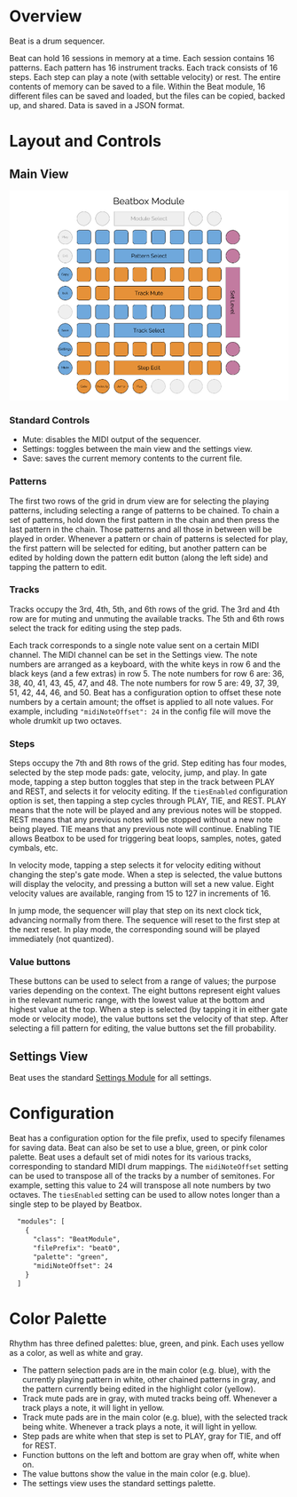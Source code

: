 # Overview

Beat is a drum sequencer. 

Beat can hold 16 sessions in memory at a time. 
Each session contains 16 patterns.
Each pattern has 16 instrument tracks.
Each track consists of 16 steps. 
Each step can play a note (with settable velocity) or rest.
The entire contents of memory can be saved to a file. 
Within the Beat module, 16 different files can be saved and loaded, but
the files can be copied, backed up, and shared. Data is saved in a JSON format.


# Layout and Controls

## Main View

<img width="960px" src="beat.png"/>

### Standard Controls

- Mute: disables the MIDI output of the sequencer.
- Settings: toggles between the main view and the settings view.
- Save: saves the current memory contents to the current file.

### Patterns

The first two rows of the grid in drum view are for selecting the playing patterns,
including selecting a range of patterns to be chained. To chain a set of patterns, hold down the first pattern in the
chain and then press the last pattern in the chain. Those patterns and all those in between will be played in order.
Whenever a pattern or chain of patterns is selected for play, the first pattern will be selected for editing, but another pattern can be edited by 
holding down the pattern edit button (along the left side) and tapping the pattern to edit.


### Tracks

Tracks occupy the 3rd, 4th, 5th, and 6th rows of the grid. The 3rd and 4th row are for muting and unmuting the available tracks. The 5th and 6th rows
select the track for editing using the step pads.

Each track corresponds to a single note value sent on a certain MIDI channel. The MIDI channel can be set in the Settings view.
The note numbers are arranged as a keyboard, with the white keys in row 6 and the black keys (and a few extras) in row 5. 
The note numbers for row 6 are: 36, 38, 40, 41, 43, 45, 47, and 48. The note numbers for row 5 are: 49, 37, 39, 51, 42, 44, 46, and 50. 
Beat has a configuration option to offset 
these note numbers by a certain amount; the offset is applied to all note values. For example, including `"midiNoteOffset": 24` in the
config file will move the whole drumkit up two octaves.

### Steps

Steps occupy the 7th and 8th rows of the grid. Step editing has four modes, selected by the step mode pads: gate, velocity, jump, and play. 
In gate mode, tapping a step button toggles that step in the track between PLAY and REST, and selects it for velocity editing. 
If the ```tiesEnabled``` configuration option is set, then tapping a step cycles through PLAY, TIE, and REST. PLAY means that the
note will be played and any previous notes will be stopped. REST means that any previous notes will be stopped without a new note
being played. TIE means that any previous note will continue. Enabling TIE allows Beatbox to be used for triggering beat loops,
samples, notes, gated cymbals, etc.

In velocity mode, tapping a step 
selects it for velocity editing without changing the step's gate mode. When a step is selected, the value buttons will display the velocity, 
and pressing a button will set a new value. Eight velocity values are available, ranging from 15 to 127 in increments of 16.

In jump mode, the sequencer will play that step on its next clock tick, advancing normally from there. The sequence will reset to the first 
step at the next reset. In play mode, the corresponding sound will be played immediately (not quantized). 



### Value buttons

These buttons can be used to select from a range of values; the purpose varies depending on the context. 
The eight buttons represent eight values in the relevant numeric range, with the lowest value at the bottom and highest value at the top. 
When a step is selected (by tapping it in either gate mode or velocity mode), the value buttons set the velocity of that step. After
selecting a fill pattern for editing, the value buttons set the fill probability.


## Settings View

Beat uses the standard [Settings Module](settings.md) for all settings.

# Configuration

Beat has a configuration option for the file prefix, used to specify filenames for saving data. 
Beat can also be set to use a blue, green, or pink color palette. Beat uses a default set of
midi notes for its various tracks, corresponding to standard MIDI drum mappings. The ```midiNoteOffset```
setting can be used to transpose all of the tracks by a number of semitones. For example, setting this
value to 24 will transpose all note numbers by two octaves. The ```tiesEnabled``` setting can be used
to allow notes longer than a single step to be played by Beatbox.

```
  "modules": [
    {
      "class": "BeatModule",
      "filePrefix": "beat0",
      "palette": "green",
      "midiNoteOffset": 24
    }
  ]
```

# Color Palette

Rhythm has three defined palettes: blue, green, and pink. Each uses yellow as a color, as well as white and gray.
- The pattern selection pads are in the main color (e.g. blue), with the currently playing pattern in white, other chained patterns in gray,
 and the pattern currently being edited in the highlight color (yellow). 
- Track mute pads are in gray, with muted tracks being off. Whenever a track plays a note, it will light in yellow.
- Track mute pads are in the main color (e.g. blue), with the selected track being white. Whenever a track plays a note, it will light in yellow.
- Step pads are white when that step is set to PLAY, gray for TIE, and off for REST.
- Function buttons on the left and bottom are gray when off, white when on.
- The value buttons show the value in the main color (e.g. blue).
- The settings view uses the standard settings palette.


  

